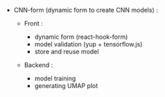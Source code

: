 -  CNN-form (dynamic form to create CNN models) :
    - Front : 
      -  dynamic form (react-hook-form)
      -  model validation (yup + tensorflow.js)
      -  store and reuse model
  
    - Backend :
      -   model training
      -   generating UMAP plot
